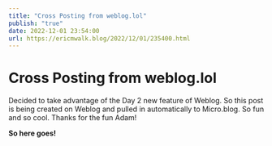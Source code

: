 ```yaml
---
title: "Cross Posting from weblog.lol"
publish: "true"
date: 2022-12-01 23:54:00
url: https://ericmwalk.blog/2022/12/01/235400.html
---
```


<h1>Cross Posting from weblog.lol</h1>
<p>Decided to take advantage of the Day 2 new feature of Weblog. So this post is being created on Weblog and pulled in automatically to Micro.blog. So fun and so cool. Thanks for the fun Adam!</p>
<p><strong>So here goes!</strong></p>